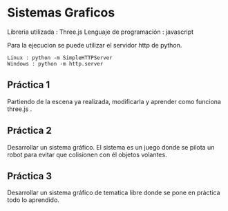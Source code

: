 # Sistemas Graficos

Libreria utilizada : Three.js 
Lenguaje de programación : javascript

Para la ejecucion se puede utilizar el servidor http de python.

    Linux : python -m SimpleHTTPServer
    Windows : python -m http.server

## Práctica 1

Partiendo de la escena ya realizada, modificarla y aprender como funciona three.js .

## Práctica 2

Desarrollar un sistema gráfico. El sistema es un juego donde se pilota un robot para evitar que colisionen con él objetos volantes.

## Práctica 3

Desarrollar un sistema gráfico de tematica libre donde se pone en práctica todo lo aprendido.
